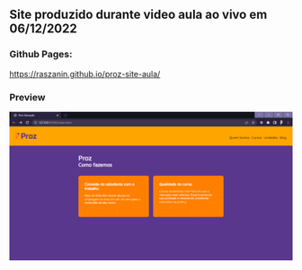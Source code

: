 ## Site produzido durante video aula ao vivo em 06/12/2022

### Github Pages:

https://raszanin.github.io/proz-site-aula/

### Preview

![alt](./assets/capa.png)
